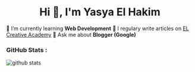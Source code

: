 <h1 align="center">Hi 👋, I'm Yasya El Hakim</h1>

<p>

🌱 I’m currently learning **Web Development**
📝 I regulary write articles on [EL Creative Academy](https://www.elcreativeacademy.com/)
💬 Ask me about **Blogger (Google)**

</p>

### GitHub Stats :

![github stats](https://github-readme-stats.vercel.app/api?username=elhakimyasya&theme=dark&show_icons=true)

[github]: https://elhakimyasya.github.io
[website]: https://github.com/elhakimyasya
[twitter]: https://twitter.com/YasyaHakim
[instagram]: https://www.instagram.com/elhakim_yasya
[facebook]: https://web.facebook.com/yasya.elhakim
